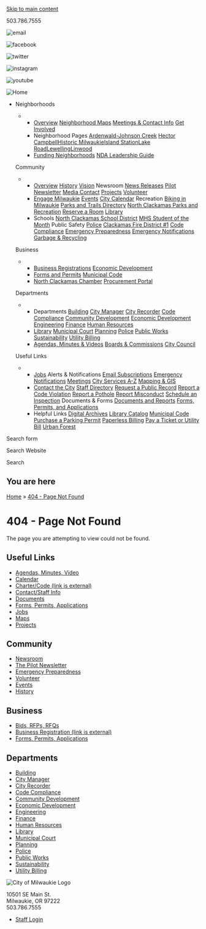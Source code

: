[Skip to main content](https://www.milwaukieoregon.gov/citycouncil/citycouncil/)

503.786.7555

![email](https://www.milwaukieoregon.gov/sites/all/themes/aha_compass/images/social-icons/social-email.png)

![facebook](https://www.milwaukieoregon.gov/sites/all/themes/aha_compass/images/social-icons/facebook.png)

![twitter](https://www.milwaukieoregon.gov/sites/all/themes/aha_compass/images/social-icons/twitter.png)

![instagram](https://www.milwaukieoregon.gov/sites/all/themes/aha_compass/images/social-icons/social-instagram.png)

![youtube](https://www.milwaukieoregon.gov/sites/all/themes/aha_compass/images/social-icons/social-youtube.png)

![Home](https://www.milwaukieoregon.gov/sites/all/themes/aha_compass/logo.png)

- Neighborhoods
  
  - - [Overview](https://www.milwaukieoregon.gov/node/41781) [Neighborhood Maps](https://www.milwaukieoregon.gov/node/40801) [Meetings &amp; Contact Info](https://www.milwaukieoregon.gov/node/46081) [Get Involved](https://www.milwaukieoregon.gov/node/45171)
    - Neighborhood Pages [Ardenwald-Johnson Creek](https://www.milwaukieoregon.gov/node/45771) [Hector Campbell](https://www.milwaukieoregon.gov/node/46071)[Historic Milwaukie](https://www.milwaukieoregon.gov/node/45831)[Island Station](https://www.milwaukieoregon.gov/node/46401)[Lake Road](https://www.milwaukieoregon.gov/node/46021)[Lewelling](https://www.milwaukieoregon.gov/node/45991)[Linwood](https://www.milwaukieoregon.gov/node/46301)
    - [Funding Neighborhoods](https://www.milwaukieoregon.gov/node/125702) [NDA Leadership Guide](https://www.milwaukieoregon.gov/node/42691)
  
  Community
  
  - - [Overview](https://www.milwaukieoregon.gov/node/41541) [History](https://www.milwaukieoregon.gov/node/42481) [Vision](https://www.milwaukieoregon.gov/node/46881) Newsroom [News Releases](https://www.milwaukieoregon.gov/news) [Pilot Newsletter](https://www.milwaukieoregon.gov/node/46511) [Media Contact](https://www.milwaukieoregon.gov/node/70361) [Projects](https://www.milwaukieoregon.gov/projects) [Volunteer](https://www.milwaukieoregon.gov/volunteering)
    - [Engage Milwaukie](https://engage.milwaukieoregon.gov) [Events](https://www.milwaukieoregon.gov/events) [City Calendar](https://www.milwaukieoregon.gov/calendar) Recreation [Biking in Milwaukie](https://www.milwaukieoregon.gov/communitydevelopment/bicycling-milwaukie) [Parks and Trails Directory](https://www.milwaukieoregon.gov/parksites) [North Clackamas Parks and Recreation](https://ncprd.com) [Reserve a Room](https://www.milwaukieoregon.gov/node/125054) [Library](https://www.milwaukieoregon.gov/node/69421)
    - Schools [North Clackamas School District](https://www.nclack.k12.or.us) [MHS Student of the Month](https://www.milwaukieoregon.gov/node/46391) Public Safety [Police](https://www.milwaukieoregon.gov/police) [Clackamas Fire District #1](https://www.clackamasfire.com) [Code Compliance](https://www.milwaukieoregon.gov/codecompliance) [Emergency Preparedness](https://www.milwaukieoregon.gov/node/46521) [Emergency Notifications](https://www.milwaukieoregon.gov/police/codered-emergency-notification-system) [Garbage &amp; Recycling](https://www.milwaukieoregon.gov/sustainability/garbage-and-recycling)
  
  Business
  
  - - [Business Registrations](https://milwaukie.govbuilt.com) [Economic Development](https://www.milwaukieoregon.gov/economicdevelopment)
    - [Forms and Permits](https://www.milwaukieoregon.gov/forms) [Municipal Code](https://ecode360.com/MI4969)
    - [North Clackamas Chamber](https://www.yourchamber.com) [Procurement Portal](https://milwaukieoregon.bonfirehub.com/portal)
  
  Departments
  
  - - Departments [Building](https://www.milwaukieoregon.gov/building) [City Manager](https://www.milwaukieoregon.gov/citymanager) [City Recorder](https://www.milwaukieoregon.gov/cityrecorder) [Code Compliance](https://www.milwaukieoregon.gov/codecompliance) [Community Development](https://www.milwaukieoregon.gov/communitydevelopment) [Economic Development](https://www.milwaukieoregon.gov/economicdevelopment) [Engineering](https://www.milwaukieoregon.gov/engineering) [Finance](https://www.milwaukieoregon.gov/finance) [Human Resources](https://www.milwaukieoregon.gov/humanresources)
    - [Library](https://www.milwaukieoregon.gov/library) [Municipal Court](https://www.milwaukieoregon.gov/municipalcourt) [Planning](https://www.milwaukieoregon.gov/planning) [Police](https://www.milwaukieoregon.gov/police) [Public Works](https://www.milwaukieoregon.gov/publicworks) [Sustainability](https://www.milwaukieoregon.gov/sustainability) [Utility Billing](https://www.milwaukieoregon.gov/utilitybilling)
    - [Agendas, Minutes &amp; Videos](https://www.milwaukieoregon.gov/meetings) [Boards &amp; Commissions](https://www.milwaukieoregon.gov/bc) [City Council](https://www.milwaukieoregon.gov/citycouncil)
  
  Useful Links
  
  - - [Jobs](https://www.milwaukieoregon.gov/humanresources/job-opportunities) Alerts &amp; Notifications [Email Subscriptions](https://www.milwaukieoregon.gov/newsletter/subscriptions) [Emergency Notifications](https://www.milwaukieoregon.gov/node/42631) [Meetings](https://www.milwaukieoregon.gov/meetings) [City Services A-Z](https://www.milwaukieoregon.gov/services) [Mapping &amp; GIS](https://www.milwaukieoregon.gov/maps)
    - [Contact the City](https://www.milwaukieoregon.gov/contact) [Staff Directory](https://www.milwaukieoregon.gov/directory) [Request a Public Record](https://www.milwaukieoregon.gov/cityrecorder/public-records-request-form) [Report a Code Violation](https://milwaukie.govbuilt.com/Code-Enforcement-Complaint-Form) [Report a Pothole](https://www.milwaukieoregon.gov/node/44471) [Report Misconduct](https://www.milwaukieoregon.gov/finance/anonymous-fraud-ethics-reporting) [Schedule an Inspection](https://www.buildingpermits.oregon.gov) Documents &amp; Forms [Documents and Reports](https://www.milwaukieoregon.gov/documents) [Forms, Permits, and Applications](https://www.milwaukieoregon.gov/forms)
    - Helpful Links [Digital Archives](https://www.milwaukieoregon.gov/cityrecorder/digital-archives) [Library Catalog](https://lincc.ent.sirsi.net/client/en_US/mi) [Municipal Code](https://ecode360.com/MI4969) [Purchase a Parking Permit](https://www.milwaukieoregon.gov/parking) [Paperless Billing](https://online-billpay.com/?companyname=MILWAUKIE) [Pay a Ticket or Utility Bill](https://www.municipalonlinepayments.com/milwaukieor) [Urban Forest](https://www.milwaukieoregon.gov/sustainability/urbanforest)

Search form

Search Website

Search

## You are here

[Home](https://www.milwaukieoregon.gov) » [404 - Page Not Found](https://www.milwaukieoregon.gov/404-error)

# 404 - Page Not Found

The page you are attempting to view could not be found.

## Useful Links

- [Agendas, Minutes, Video](https://www.milwaukieoregon.gov/meetings)
- [Calendar](https://www.milwaukieoregon.gov/calendar)
- [Charter/Code (link is external)](https://www.qcode.us/codes/milwaukie)
- [Contact/Staff Info](https://www.milwaukieoregon.gov/contact)
- [Documents](https://www.milwaukieoregon.gov/documents)
- [Forms, Permits, Applications](https://www.milwaukieoregon.gov/forms)
- [Jobs](https://www.milwaukieoregon.gov/humanresources/job-opportunities)
- [Maps](https://www.milwaukieoregon.gov/maps)
- [Projects](https://www.milwaukieoregon.gov/projects)

## Community

- [Newsroom](https://www.milwaukieoregon.gov/news)
- [The Pilot Newsletter](https://www.milwaukieoregon.gov/citymanager/city-newsletter-pilot)
- [Emergency Preparedness](https://www.milwaukieoregon.gov/emergencyprep)
- [Volunteer](https://www.milwaukieoregon.gov)
- [Events](https://www.milwaukieoregon.gov/events "Events")
- [History](https://www.milwaukieoregon.gov/generalpage/historical-resources)

## Business

- [Bids, RFPs, RFQs](https://bids.milwaukieoregon.gov)
- [Business Registration (link is external)](https://milwaukie.govbuilt.com/AdvancedForms/Business-Registration-Application)
- [Forms, Permits, Applications](https://www.milwaukieoregon.gov/forms)

## Departments

- [Building](https://www.milwaukieoregon.gov/building)
- [City Manager](https://www.milwaukieoregon.gov/citymanager)
- [City Recorder](https://www.milwaukieoregon.gov/cityrecorder)
- [Code Compliance](https://www.milwaukieoregon.gov/codecompliance)
- [Community Development](https://www.milwaukieoregon.gov/communitydevelopment)
- [Economic Development](https://www.milwaukieoregon.gov/economicdevelopment)
- [Engineering](https://www.milwaukieoregon.gov/engineering)
- [Finance](https://www.milwaukieoregon.gov/finance)
- [Human Resources](https://www.milwaukieoregon.gov/humanresources)
- [Library](https://www.milwaukieoregon.gov/library)
- [Municipal Court](https://www.milwaukieoregon.gov/municipalcourt)
- [Planning](https://www.milwaukieoregon.gov/planning)
- [Police](https://www.milwaukieoregon.gov/police)
- [Public Works](https://www.milwaukieoregon.gov/publicworks)
- [Sustainability](https://www.milwaukieoregon.gov/sustainability)
- [Utility Billing](https://www.milwaukieoregon.gov/utilitybilling)

![City of Milwaukie Logo](https://www.milwaukieoregon.gov/sites/all/themes/aha_compass/images/footer/logo2.png "City of Milwaukie Logo")

10501 SE Main St.  
Milwaukie, OR 97222  
503.786.7555

- [Staff Login](https://www.milwaukieoregon.gov/user/login?current=404-error)
